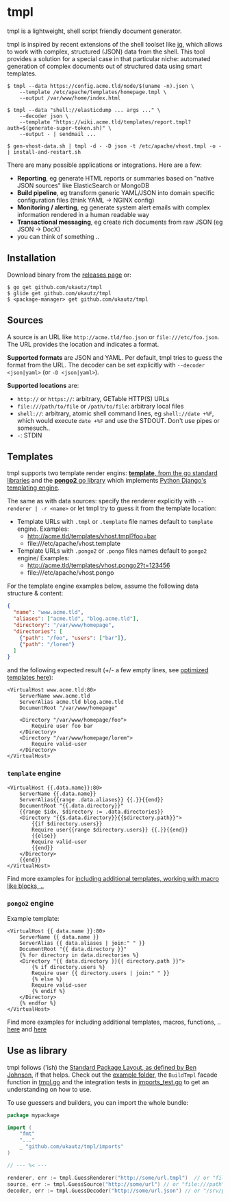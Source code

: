 tmpl
====

tmpl is a lightweight, shell script friendly document generator.

tmpl is inspired by recent extensions of the shell toolset like [jq](https://github.com/stedolan/jq), which allows to
work with complex, structured (JSON) data from the shell. This tool provides a solution for a special case in that
particular niche: automated generation of complex documents out of structured data using smart templates.

```
$ tmpl --data https://config.acme.tld/node/$(uname -n).json \
    --template /etc/apache/templates/homepage.tmpl \
    --output /var/www/home/index.html

$ tmpl --data "shell://elasticdump ... args ..." \
    --decoder json \
    --template "https://wiki.acme.tld/templates/report.tmpl?auth=$(generate-super-token.sh)" \
    --output - | sendmail ...

$ gen-vhost-data.sh | tmpl -d - -D json -t /etc/apache/vhost.tmpl -o - | install-and-restart.sh
```

There are many possible applications or integrations. Here are a few:

* **Reporting**, eg generate HTML reports or summaries based on "native JSON sources" like ElasticSearch or MongoDB
* **Build pipeline**, eg transform generic YAML/JSON into domain specific configuration files (think YAML -> NGINX config)
* **Monitoring / alerting**, eg generate system alert emails with complex information rendered in a human readable way
* **Transactional messaging**, eg create rich documents from raw JSON (eg JSON -> DocX)
* you can think of something ..

Installation
-------------

Download binary from the [releases page](https://github.com/ukautz/tmpl/releases) or:

```
$ go get github.com/ukautz/tmpl
$ glide get github.com/ukautz/tmpl
$ <package-manager> get github.com/ukautz/tmpl
```

Sources
-------

A source is an URL like `http://acme.tld/foo.json` or `file:///etc/foo.json`. The URL provides the location and
indicates a format.

**Supported formats** are JSON and YAML. Per default, tmpl tries to guess the format from the URL. The decoder can be set
explicitly with `--decoder <json|yaml>` (or `-D <json|yaml>`).

**Supported locations** are:

* `http://` or `https://`: arbitrary, GETable HTTP(S) URLs
* `file:///path/to/file` or `/path/to/file`: arbitrary local files
* `shell://`: arbitrary, atomic shell command lines, eg `shell://date +%F`, which would execute `date +%F` and use the
   STDOUT. Don't use pipes or somesuch..
* `-`: STDIN

Templates
---------

tmpl supports two template render engins: [**template**, from the go standard libraries](https://golang.org/pkg/text/template/)
and the [**pongo2** go library](https://github.com/flosch/pongo2) which implements
[Python Django's templating engine](https://docs.djangoproject.com/en/dev/topics/templates/).

The same as with data sources: specify the renderer explicitly with `--renderer | -r <name>` or let tmpl try to guess
it from the template location:

* Template URLs with `.tmpl` or `.template` file names default to `template` engine. Examples:
  * http://acme.tld/templates/vhost.tmpl?foo=bar
  * file:///etc/apache/vhost.template
* Template URLs with `.pongo2` or `.pongo` files names default to `pongo2` engine/ Examples:
  * http://acme.tld/templates/vhost.pongo2?t=123456
  * file:///etc/apache/vhost.pongo

For the template engine examples below, assume the following data structure & content:

```json
{
  "name": "www.acme.tld",
  "aliases": ["acme.tld", "blog.acme.tld"],
  "directory": "/var/www/homepage",
  "directories": [
    {"path": "/foo", "users": ["bar"]},
    {"path": "/lorem"}
  ]
}
```

and the following expected result (+/- a few empty lines, see [optimized templates here](https://github.com/ukautz/tmpl/tree/master/example)):

```$xslt
<VirtualHost www.acme.tld:80>
    ServerName www.acme.tld
    ServerAlias acme.tld blog.acme.tld
    DocumentRoot "/var/www/homepage"

    <Directory "/var/www/homepage/foo">
        Require user foo bar
    </Directory>
    <Directory "/var/www/homepage/lorem">
        Require valid-user
    </Directory>
</VirtualHost>
```

### `template` engine

```
<VirtualHost {{.data.name}}:80>
    ServerName {{.data.name}}
    ServerAlias{{range .data.aliases}} {{.}}{{end}}
    DocumentRoot "{{.data.directory}}"
    {{range $idx, $directory := .data.directories}}
    <Directory "{{$.data.directory}}{{$directory.path}}">
        {{if $directory.users}}
        Require user{{range $directory.users}} {{.}}{{end}}
        {{else}}
        Require valid-user
        {{end}}
    </Directory>
    {{end}}
</VirtualHost>
```

Find more examples for [including additional templates, working with macro like blocks, ..](https://golang.org/pkg/text/template/#hdr-Actions)

### `pongo2` engine

Example template:

```
<VirtualHost {{ data.name }}:80>
    ServerName {{ data.name }}
    ServerAlias {{ data.aliases | join:" " }}
    DocumentRoot "{{ data.directory }}"
    {% for directory in data.directories %}
    <Directory "{{ data.directory }}{{ directory.path }}">
        {% if directory.users %}
        Require user {{ directory.users | join:" " }}
        {% else %}
        Require valid-user
        {% endif %}
    </Directory>
    {% endfor %}
</VirtualHost>
```

Find more examples for including additional templates, macros, functions, .. [here](https://github.com/flosch/pongo2#pongo2)
and [here](https://docs.djangoproject.com/en/dev/topics/templates/)

Use as library
--------------

tmpl follows ('ish) the [Standard Package Layout, as defined by Ben Johnson](https://medium.com/@benbjohnson/standard-package-layout-7cdbc8391fc1),
if that helps. Check out the [example folder](https://github.com/ukautz/tmpl/tree/master/example), the `BuildTmpl`
facade function in [tmpl.go](https://github.com/ukautz/tmpl/blob/master/tmpl.go) and the integration tests in
[imports_test.go](https://github.com/ukautz/tmpl/blob/master/imports/imports_test.go) to get an understanding on how to use.

To use guessers and builders, you can import the whole bundle:

```go
package mypackage

import (
	"fmt"
	"..."
	_ "github.com/ukautz/tmpl/imports"
)

// --- %< ---

renderer, err := tmpl.GuessRenderer("http://some/url.tmpl")  // or "file:///etc/file.pongo" or ..
source, err := tmpl.GuessSource("http://some/url") // or "file:///path" or ..
decoder, err := tmpl.GuessDecoder("http://some/url.json") // or "/srv/path/file.yaml" or ..
```